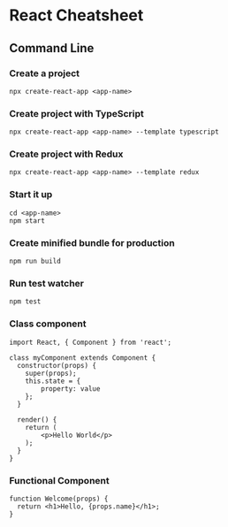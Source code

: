 # React Cheatsheet

## Command Line

### Create a project
```
npx create-react-app <app-name>
```

### Create project with TypeScript
```
npx create-react-app <app-name> --template typescript
```

### Create project with Redux
```
npx create-react-app <app-name> --template redux
```

### Start it up
```
cd <app-name>
npm start
```

### Create minified bundle for production
```
npm run build
```

### Run test watcher
```
npm test
```

### Class component
```
import React, { Component } from 'react';

class myComponent extends Component {
  constructor(props) {
    super(props);
    this.state = { 
        property: value
    };
  }

  render() {
    return (
        <p>Hello World</p>
    );
  }
}
```

### Functional Component
```
function Welcome(props) {
  return <h1>Hello, {props.name}</h1>;
}
```